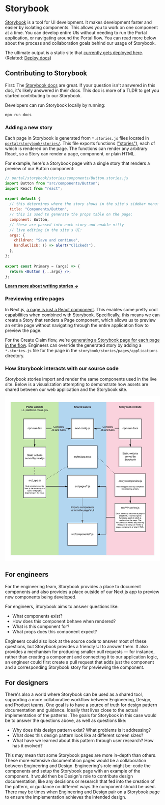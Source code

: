 # Storybook

[Storybook](https://storybook.js.org/) is a tool for UI development. It makes development faster and easier by isolating components. This allows you to work on one component at a time. You can develop entire UIs without needing to run the Portal application, or navigating around the Portal flow. You can read more below about the process and collaboration goals behind our usage of Storybook.

The ultimate output is a static site that [currently gets deployed here](http://pfml-storybook.nava.pizza/). (Related: [Deploy docs](deployment.md))

## Contributing to Storybook

First: The [Storybook docs](https://storybook.js.org/docs/react/get-started/introduction) are great. If your question isn't answered in this doc, it's likely answered in their docs. This doc is more of a TLDR to get you started contributing to our Storybook.

Developers can run Storybook locally by running:

```sh
npm run docs
```

### Adding a new story

Each page in Storybook is generated from `*.stories.js` files located in [`portal/storybook/stories/`](../../portal/storybook/stories/). This file exports functions (["stories"](https://storybook.js.org/docs/react/get-started/whats-a-story)), each of which is rendered on the page. The functions can render any arbitrary React, so a Story can render a page, component, or plain HTML.

For example, here's a Storybook page with a single story that renders a preview of our Button component:

```jsx
// portal/storybook/stories/components/Button.stories.js
import Button from "src/components/Button";
import React from "react";

export default {
  // this determines where the story shows in the site's sidebar menu:
  title: "Components/Button",
  // this is used to generate the props table on the page:
  component: Button,
  // these are passed into each story and enable nifty
  // live editing in the site's UI:
  args: {
    children: "Save and continue",
    handleClick: () => alert("Clicked!"),
  },
};

export const Primary = (args) => {
  return <Button {...args} />;
};
```

**[Learn more about writing stories →](https://storybook.js.org/docs/react/writing-stories/introduction)**

### Previewing entire pages

In Next.js, [a page is just a React component](https://nextjs.org/docs/basic-features/pages). This enables some pretty cool capabilities when combined with Storybook. Specifically, this means we can create a Story that renders a Page component, which allows us to preview an entire page without navigating through the entire application flow to preview the page.

For the Create Claim flow, we're [generating a Storybook page for each page in the flow](../../portal/bin/generate-claims-page-stories.js). Engineers can override the generated story by adding a `*.stories.js` file for the page in the `storybook/stories/pages/applications` directory.

### How Storybook interacts with our source code

Storybook stories import and render the same components used in the live site. Below is a visualization attempting to demonstrate how assets are shared between our web application and the Storybook site.

![Storybook diagram](assets/storybook.jpeg)

## For engineers

For the engineering team, Storybook provides a place to document components and also provides a place outside of our Next.js app to preview new components being developed.

For engineers, Storybook aims to answer questions like:

- What components exist?
- How does this component behave when rendered?
- What is this component for?
- What props does this component expect?

Engineers could also look at the source code to answer most of these questions, but Storybook provides a friendly UI to answer them. It also provides a mechanism for producing smaller pull requests — for instance, rather than creating a component and connecting it to our application logic, an engineer could first create a pull request that adds just the component and a corresponding Storybook story for previewing the component.

## For designers

There's also a world where Storybook can be used as a shared tool, supporting a more collaborative workflow between Engineering, Design, and Product teams. One goal is to have a source of truth for design pattern documentation and guidance. Ideally that lives close to the actual implementation of the patterns. The goals for Storybook in this case would be to answer the questions above, as well as questions like:

- Why does this design pattern exist? What problems is it addressing?
- What does this design pattern look like at different screen sizes?
- What have we learned about this pattern through user research? How has it evolved?

This may mean that some Storybook pages are more in-depth than others. These more extensive documentation pages would be a collaboration between Engineering and Design. Engineering's role might be: code the components and setup the Storybook page with an example of the component. It would then be Design's role to contribute design documentation, like any decisions or research that fed into the creation of the pattern, or guidance on different ways the component should be used. There may be times when Engineering and Design pair on a Storybook page to ensure the implementation achieves the intended design.
